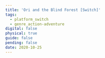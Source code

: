 ```yaml
---
title: 'Ori and the Blind Forest [Switch]'
tags:
  - platform_switch
  - genre_action-adventure
digital: false
physical: true
guide: false
pending: false
date: 2020-10-25
---
```

